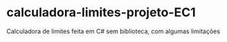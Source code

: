 # calculadora-limites-projeto-EC1
Calculadora de limites feita em C# sem biblioteca, com algumas limitações
